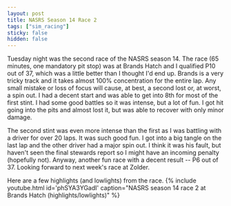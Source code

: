 ```yaml
---
layout: post
title: NASRS Season 14 Race 2
tags: ["sim_racing"]
sticky: false
hidden: false
---
```


Tuesday night was the second race of the NASRS season 14.  The race (65 minutes, one mandatory pit stop) was at Brands Hatch and I qualified P10 out of 37, which was a little better than I thought I'd end up.  Brands is a very tricky track and it takes almost 100% concentration for the entire lap.  Any small mistake or loss of focus will cause, at best, a second lost or, at worst, a spin out.  I had a decent start and was able to get into 8th for most of the first stint.  I had some good battles so it was intense, but a lot of fun.  I got hit going into the pits and almost lost it, but was able to recover with only minor damage.

The second stint was even more intense than the first as I was battling with a driver for over 20 laps.  It was such good fun.  I got into a big tangle on the last lap and the other driver had a major spin out.  I think it was his fault, but haven't seen the final stewards report so I might have an incoming penalty (hopefully not).  Anyway, another fun race with a decent result -- P6 out of 37.  Looking forward to next week's race at Zolder.

Here are a few highlights (and lowlights) from the race.
{% include youtube.html id='phSYA3YGadI' caption="NASRS season 14 race 2 at Brands Hatch (highlights/lowlights)" %}
